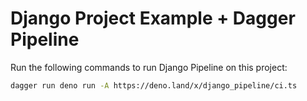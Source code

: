 # Django Project Example + Dagger Pipeline

Run the following commands to run Django Pipeline on this project:

```bash
dagger run deno run -A https://deno.land/x/django_pipeline/ci.ts
```

